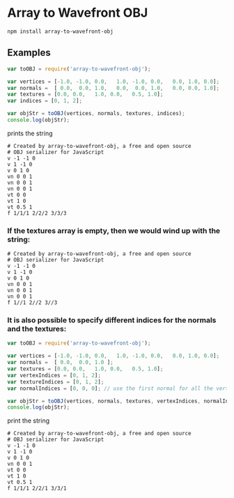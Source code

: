 # Array to Wavefront OBJ

`npm install array-to-wavefront-obj`

## Examples

```javascript
var toOBJ = require('array-to-wavefront-obj');

var vertices = [-1.0, -1.0, 0.0,   1.0, -1.0, 0.0,   0.0, 1.0, 0.0];
var normals =  [ 0.0,  0.0, 1.0,   0.0,  0.0, 1.0,   0.0, 0.0, 1.0];
var textures = [0.0, 0.0,   1.0, 0.0,   0.5, 1.0];
var indices = [0, 1, 2];

var objStr = toOBJ(vertices, normals, textures, indices);
console.log(objStr);
```

prints the string

```
# Created by array-to-wavefront-obj, a free and open source
# OBJ serializer for JavaScript
v -1 -1 0
v 1 -1 0
v 0 1 0
vn 0 0 1
vn 0 0 1
vn 0 0 1
vt 0 0
vt 1 0
vt 0.5 1
f 1/1/1 2/2/2 3/3/3
```

### If the textures array is empty, then we would wind up with the string:

```
# Created by array-to-wavefront-obj, a free and open source
# OBJ serializer for JavaScript
v -1 -1 0
v 1 -1 0
v 0 1 0
vn 0 0 1
vn 0 0 1
vn 0 0 1
f 1//1 2//2 3//3
```

### It is also possible to specify different indices for the normals and the textures:

```javascript
var toOBJ = require('array-to-wavefront-obj');

var vertices = [-1.0, -1.0, 0.0,   1.0, -1.0, 0.0,   0.0, 1.0, 0.0];
var normals =  [ 0.0,  0.0, 1.0 ];
var textures = [0.0, 0.0,   1.0, 0.0,   0.5, 1.0];
var vertexIndices = [0, 1, 2];
var textureIndices = [0, 1, 2];
var normalIndices = [0, 0, 0]; // use the first normal for all the vertices

var objStr = toOBJ(vertices, normals, textures, vertexIndices, normalIndices, textureIndices);
console.log(objStr);
```

print the string

```
# Created by array-to-wavefront-obj, a free and open source
# OBJ serializer for JavaScript
v -1 -1 0
v 1 -1 0
v 0 1 0
vn 0 0 1
vt 0 0
vt 1 0
vt 0.5 1
f 1/1/1 2/2/1 3/3/1
```
